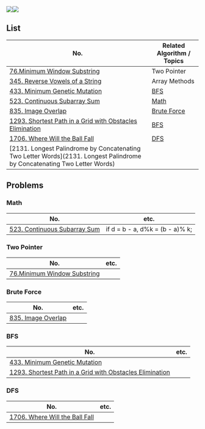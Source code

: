 ![](https://img.shields.io/badge/JavaScript-gray?&logo=JavaScript)![](https://img.shields.io/badge/TypeScript-lightgray?&logo=TypeScript) 

## List

| No.                                                          | Related Algorithm / Topics  |
| ------------------------------------------------------------ | --------------------------- |
| [76.Minimum Window Substring](https://leetcode.com/problems/minimum-window-substring/) | Two Pointer                 |
| [345. Reverse Vowels of a String](https://leetcode.com/problems/reverse-vowels-of-a-string/) | Array Methods               |
| [433. Minimum Genetic Mutation](https://leetcode.com/problems/minimum-genetic-mutation/) | [BFS](#BFS)                 |
| [523. Continuous Subarray Sum](https://leetcode.com/problems/continuous-subarray-sum/) | [Math](#Math)               |
| [835. Image Overlap](https://leetcode.com/submissions/detail/831113344/) | [Brute Force](#Brute-Force) |
| [1293. Shortest Path in a Grid with Obstacles Elimination](https://leetcode.com/problems/shortest-path-in-a-grid-with-obstacles-elimination/) | [BFS](#BFS)                 |
| [1706. Where Will the Ball Fall](https://leetcode.com/problems/where-will-the-ball-fall/) | [DFS](#DFS)                 |
| [2131. Longest Palindrome by Concatenating Two Letter Words](2131. Longest Palindrome by Concatenating Two Letter Words) |                             |



## Problems

### Math

| No.                                                          | etc.                            |
| ------------------------------------------------------------ | ------------------------------- |
| [523. Continuous Subarray Sum](https://leetcode.com/problems/continuous-subarray-sum/) | if d = b - a, d%k = (b - a)% k; |



### Two Pointer

| No.                                                          | etc. |
| ------------------------------------------------------------ | ---- |
| [76.Minimum Window Substring](https://leetcode.com/problems/minimum-window-substring/) |      |



### Brute Force

| No.                                                          | etc. |
| ------------------------------------------------------------ | ---- |
| [835. Image Overlap](https://leetcode.com/submissions/detail/831113344/) |      |



### BFS

| No.                                                          | etc. |
| ------------------------------------------------------------ | ---- |
| [433. Minimum Genetic Mutation](https://leetcode.com/problems/minimum-genetic-mutation/) |      |
| [1293. Shortest Path in a Grid with Obstacles Elimination](https://leetcode.com/problems/shortest-path-in-a-grid-with-obstacles-elimination/) |      |



### DFS

| No.                                                          | etc. |
| ------------------------------------------------------------ | ---- |
| [1706. Where Will the Ball Fall](https://leetcode.com/problems/where-will-the-ball-fall/) |      |


